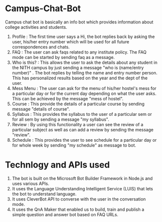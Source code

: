 # Campus-Chat-Bot
Campus chat bot is basically an info bot which provides information about college activities and students.

1. Profile : The first time user says a Hi, the bot replies back by asking the user, his/her entry number which will be used for all future correspondences and chats.
2. FAQ : The user can ask faqs related to any institute policy. The FAQ mode can be started by sending faq as a message.
3. Who is this? : This allows the user to ask the details about any student in the NITH campus by just sending a message "who is (name/entry number)" . The bot replies by telling the name and entry number person. This has personalized results based on the year and the dept of the user.
4. Mess Menu : The user can ask for the menu of his/her hostel's mess for a particular day or for the current day depending on what the user asks. This can be achieved by the message "mess of <hostelname> hostel".
5. Course : This provide the details of a particular course by sending message "details of <coursecode> course".
6. Syllabus : This provides the syllabus to the user of a particular sem or for all sem by sending a message "my syllabus".
7. Review : By using this functionality a user can see the review of a particular subject as well as can add a review by sending the message "review".
8. Schedule : This provides the user to see schedule for a particular day or for whole week by sending "my schedule" as message to bot.
  
# Technlogy and APIs used

1. The bot is built on the Microsoft Bot Builder Framework in Node.js and uses various APIs.
2. It uses the Language Understanding Intelligent Service (LUIS) that lets the bot to understand language.
3. It uses CleverBot API to converse with the user in the conversation mode.
4. It uses the QnA Maker that enabled us to build, train and publish a simple question and answer bot based on FAQ URLs.
